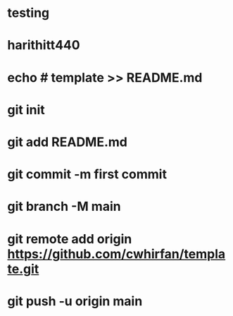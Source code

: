 # testing
# harithitt440
# echo # template >> README.md
# git init
# git add README.md
# git commit -m first commit
# git branch -M main
# git remote add origin https://github.com/cwhirfan/template.git
# git push -u origin main
